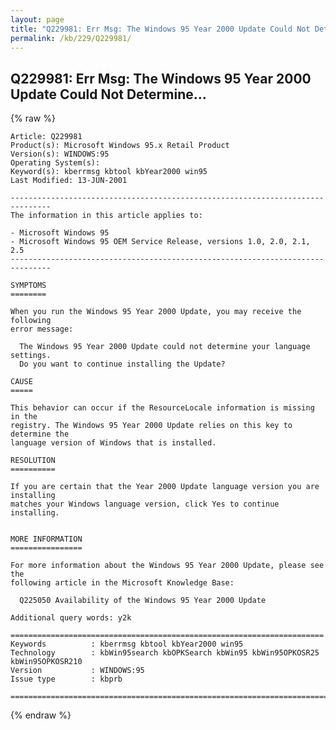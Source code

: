 ```yaml
---
layout: page
title: "Q229981: Err Msg: The Windows 95 Year 2000 Update Could Not Determine..."
permalink: /kb/229/Q229981/
---
```


## Q229981: Err Msg: The Windows 95 Year 2000 Update Could Not Determine...

{% raw %}

	Article: Q229981
	Product(s): Microsoft Windows 95.x Retail Product
	Version(s): WINDOWS:95
	Operating System(s): 
	Keyword(s): kberrmsg kbtool kbYear2000 win95
	Last Modified: 13-JUN-2001
	
	-------------------------------------------------------------------------------
	The information in this article applies to:
	
	- Microsoft Windows 95 
	- Microsoft Windows 95 OEM Service Release, versions 1.0, 2.0, 2.1, 2.5 
	-------------------------------------------------------------------------------
	
	SYMPTOMS
	========
	
	When you run the Windows 95 Year 2000 Update, you may receive the following
	error message:
	
	  The Windows 95 Year 2000 Update could not determine your language settings.
	  Do you want to continue installing the Update?
	
	CAUSE
	=====
	
	This behavior can occur if the ResourceLocale information is missing in the
	registry. The Windows 95 Year 2000 Update relies on this key to determine the
	language version of Windows that is installed.
	
	RESOLUTION
	==========
	
	If you are certain that the Year 2000 Update language version you are installing
	matches your Windows language version, click Yes to continue installing.
	
	
	MORE INFORMATION
	================
	
	For more information about the Windows 95 Year 2000 Update, please see the
	following article in the Microsoft Knowledge Base:
	
	  Q225050 Availability of the Windows 95 Year 2000 Update
	
	Additional query words: y2k
	
	======================================================================
	Keywords          : kberrmsg kbtool kbYear2000 win95 
	Technology        : kbWin95search kbOPKSearch kbWin95 kbWin95OPKOSR25 kbWin95OPKOSR210
	Version           : WINDOWS:95
	Issue type        : kbprb
	
	=============================================================================
	

{% endraw %}
